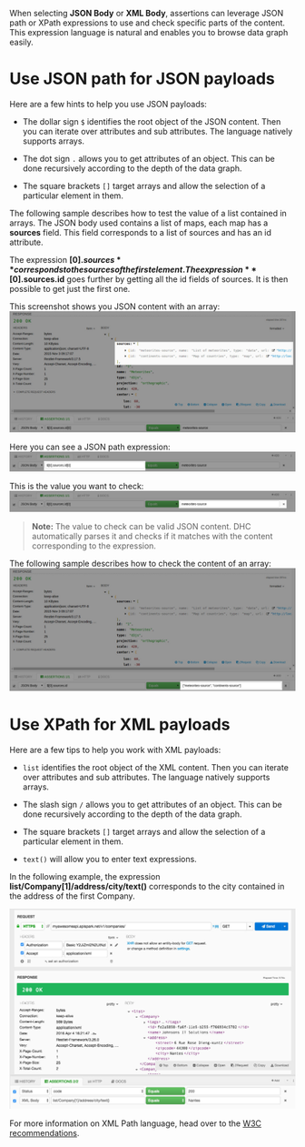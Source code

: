 When selecting **JSON Body** or **XML Body**, assertions can leverage JSON path or XPath expressions to use and check specific parts of the content. This expression language is natural and enables you to browse data graph easily.

# Use JSON path for JSON payloads

Here are a few hints to help you use JSON payloads:

- The dollar sign ```$``` identifies the root object of the JSON content. Then you can iterate over attributes and sub attributes. The language natively supports arrays.

- The dot sign ```.``` allows you to get attributes of an object. This can be done recursively according to the depth of the data graph.

- The square brackets ```[]``` target arrays and allow the selection of a particular element in them.

The following sample describes how to test the value of a list contained in arrays. The JSON body used contains a list of maps, each map has a **sources** field. This field corresponds to a list of sources and has an id attribute.

The expression **$[0].sources** corresponds to the sources of the first element. The expression **$[0].sources.id** goes further by getting all the id fields of sources. It is then possible to get just the first one.


This screenshot shows you JSON content with an array:
![JSON content with array](images/09-json-content-array.jpg "JSON content with array")

Here you can see a JSON path expression:
![JSON path expression](images/09-json-path-expression.jpg "JSON path expression")

This is the value you want to check:
![JSON content with array](images/09-json-value.jpg "JSON content with array")

>**Note:**
The value to check can be valid JSON content. DHC automatically parses it and checks if it matches with the content corresponding to the expression.

The following sample describes how to check the content of an array:
![JSON value](images/10-json-value.jpg "JSON value")

# <a class="anchor" name="xpath"></a>Use XPath for XML payloads

Here are a few tips to help you work with XML payloads:

- ```list``` identifies the root object of the XML content. Then you can iterate over attributes and sub attributes. The language natively supports arrays.

- The slash sign ```/``` allows you to get attributes of an object. This can be done recursively according to the depth of the data graph.

- The square brackets ```[]``` target arrays and allow the selection of a particular element in them.

- ```text()``` will allow you to enter text expressions.

In the following example, the expression **list/Company[1]/address/city/text()** corresponds to the city contained in the address of the first Company.

![XML value](images/xml-payload.jpg "XML value")

For more information on XML Path language, head over to the <a href="https://www.w3.org/TR/xpath/" target="_blank">W3C recommendations</a>.
